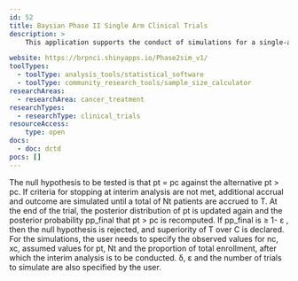 ```yaml
---
id: 52
title: Baysian Phase II Single Arm Clinical Trials
description: >
    This application supports the conduct of simulations for a single-arm phase II clinical trial of a new treatment (T) with a binary outcome variable.

website: https://brpnci.shinyapps.io/Phase2sim_v1/
toolTypes:
  - toolType: analysis_tools/statistical_software
  - toolType: community_research_tools/sample_size_calculator
researchAreas:
  - researchArea: cancer_treatment
researchTypes:
  - researchType: clinical_trials
resourceAccess:
    type: open
docs:
  - doc: dctd
pocs: []
---
```

The null hypothesis to be tested is that pt = pc against the alternative pt > pc.  If criteria for stopping at interim analysis are not met, additional accrual and outcome are simulated until a total of Nt patients are accrued to T. At the end of the trial, the posterior distribution of pt is updated again and the posterior probability pp_final that pt > pc is recomputed. If pp_final is ≥ 1- ε , then the null hypothesis is rejected, and superiority of T over C is declared. For the simulations, the user needs to specify the observed values for nc, xc, assumed values for pt, Nt and the proportion of total enrollment, after which the interim analysis is to be conducted. δ, ε and the number of trials to simulate are also specified by the user.